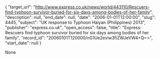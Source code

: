 {
  "target_url": "http://www.express.co.uk/news/world/443110/Rescuers-find-typhoon-survivor-buried-for-six-days-among-bodies-of-her-family", 
  "description": null, 
  "end_date": null, 
  "date": "2006-01-01T12:00:00", 
  "slug": 4445, 
  "subject": "UK response to Typhoon Haiyan (Philippines) 2013", 
  "publisher": "express.co.uk", 
  "open_access": false, 
  "title": "Express: Rescuers find typhoon survivor buried for six days among bodies of her family", 
  "record_id": "20060101T120000/nG1Ue2eviw3fiZWJeVW4+Q==", 
  "start_date": null
}

None